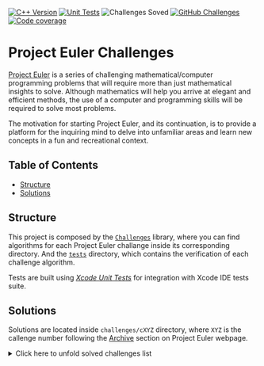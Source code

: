 [![C++ Version][cpp_badge]][cpp_link]
[![Unit Tests][unit_testing_badge]][unit_testing_link]
![Challenges Soved][challenges_solved_badge]
[![GitHub Challenges][gh_challenges_badge]][gh_challenges_link]
[![Code coverage][codecov_badge]][codecov_link]

# Project Euler Challenges

[Project Euler](https://projecteuler.net) is a series of challenging mathematical/computer programming problems that will require more than just mathematical insights to solve.
Although mathematics will help you arrive at elegant and efficient methods, the use of a computer and programming skills will be required to solve most problems.

The motivation for starting Project Euler, and its continuation, is to provide a platform for the inquiring mind to delve
into unfamiliar areas and learn new concepts in a fun and recreational context.

## Table of Contents

- [Structure](#structure)
- [Solutions](#solutions)

## Structure

This project is composed by the [`Challenges`](challenges) library, where you can find algorithms for each Project Euler challange inside its corresponding directory. And the [`tests`](tests) directory, which contains the verification of each challenge algorithm.

Tests are built using [_Xcode Unit Tests_](https://developer.apple.com/library/archive/documentation/ToolsLanguages/Conceptual/Xcode_Overview/UnitTesting.html) for integration with Xcode IDE tests suite.

## Solutions

Solutions are located inside `challenges/cXYZ` directory, where `XYZ` is the callenge number following the [Archive](https://projecteuler.net/archives) section on Project Euler webpage.

<details>
  <summary>Click here to unfold solved challenges list</summary>

  - [Challenge 1](challenges/c0001)
  - [Challenge 2](challenges/c0002)
  - [Challenge 3](challenges/c0003)
  - [Challenge 4](challenges/c0004)
  - [Challenge 5](challenges/c0005)
  - [Challenge 6](challenges/c0006)
  - [Challenge 7](challenges/c0007)
  - [Challenge 8](challenges/c0008)
  - [Challenge 9](challenges/c0009)
  - [Challenge 10](challenges/c0010)
  - [Challenge 11](challenges/c0011)
  - [Challenge 12](challenges/c0012)
  - [Challenge 13](challenges/c0013)
  - [Challenge 14](challenges/c0014)
  - [Challenge 15](challenges/c0015)
  - [Challenge 16](challenges/c0016)
  - [Challenge 17](challenges/c0017)
  - [Challenge 18](challenges/c0018)
  - [Challenge 19](challenges/c0019)
</details>

[cpp_badge]: https://img.shields.io/badge/C++-17-00599C?logo=C%2B%2B
[cpp_link]: https://en.cppreference.com/w/cpp/17

[unit_testing_badge]: https://img.shields.io/badge/Xcode-11.4-1575F9?logo=Xcode
[unit_testing_link]: https://developer.apple.com/library/archive/documentation/ToolsLanguages/Conceptual/Xcode_Overview/UnitTesting.html

[challenges_solved_badge]: https://img.shields.io/badge/Challenges%20Solved-19-lightgrey

[gh_challenges_badge]: https://img.shields.io/github/workflow/status/cdalvaro/project-euler/Challenges
[gh_challenges_link]: https://github.com/cdalvaro/project-euler/actions/workflows/tests.yml

[codecov_badge]: https://img.shields.io/codecov/c/github/cdalvaro/project-euler?logo=codecov
[codecov_link]: https://codecov.io/gh/cdalvaro/project-euler

